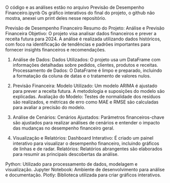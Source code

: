 O código e as análises estão no arquivo Previsão de Desempenho Financeiro.ipynb
Os gráfico interativos do final do projeto, o github não mostra, anexei um print deles nesse repositório.




Previsão de Desempenho Financeiro
Resumo do Projeto: Análise e Previsão Financeira
Objetivo: O projeto visa analisar dados financeiros e prever a receita futura para 2024. A análise é realizada utilizando dados históricos, com foco na identificação de tendências e padrões importantes para fornecer insights financeiros e recomendações.

1. Análise de Dados:
Dados Utilizados: O projeto usa um DataFrame com informações detalhadas sobre pedidos, clientes, produtos e receitas.
Processamento de Dados: O DataFrame é limpo e preparado, incluindo a formatação da coluna de datas e o tratamento de valores nulos.

2. Previsão Financeira:
Modelo Utilizado: Um modelo ARIMA é ajustado para prever a receita futura. A metodologia e suposições do modelo são explicadas.
Avaliação do Modelo: Testes de normalidade dos resíduos são realizados, e métricas de erro como MAE e RMSE são calculadas para avaliar a precisão do modelo.

3. Análise de Cenários:
Cenários Ajustados: Parâmetros financeiros-chave são ajustados para realizar análises de cenários e entender o impacto das mudanças no desempenho financeiro geral.

4. Visualização e Relatórios:
Dashboard Interativo: É criado um painel interativo para visualizar o desempenho financeiro, incluindo gráficos de linhas e de radar.
Relatórios: Relatórios abrangentes são elaborados para resumir as principais descobertas da análise.

Python: Utilizado para processamento de dados, modelagem e visualização.
Jupyter Notebook: Ambiente de desenvolvimento para análise e documentação.
Plotly: Biblioteca utilizada para criar gráficos interativos.
